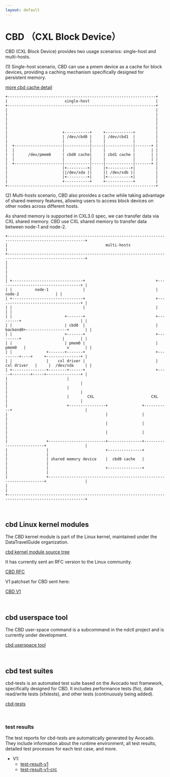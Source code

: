 ```yaml
---
layout: default
---
```


# CBD （CXL Block Device）

CBD (CXL Block Device) provides two usage scenarios: single-host and multi-hosts.

(1) Single-host scenario, CBD can use a pmem device as a cache for block devices,
providing a caching mechanism specifically designed for persistent memory.

[more cbd cache detail](cbd_cache.md)
```
+-----------------------------------------------------------------+
|                         single-host                             |
+-----------------------------------------------------------------+
|                                                                 |
|                                                                 |
|                                                                 |
|                                                                 |
|                                                                 |
|                        +-----------+     +------------+         |
|                        | /dev/cbd0 |     | /dev/cbd1  |         |
|                        |           |     |            |         |
|  +---------------------|-----------|-----|------------|-------+ |
|  |                     |           |     |            |       | |
|  |      /dev/pmem0     | cbd0 cache|     | cbd1 cache |       | |
|  |                     |           |     |            |       | |
|  +---------------------|-----------|-----|------------|-------+ |
|                        |+---------+|     |+----------+|         |
|                        ||/dev/sda ||     || /dev/sdb ||         |
|                        |+---------+|     |+----------+|         |
|                        +-----------+     +------------+         |
+-----------------------------------------------------------------+
```

(2) Multi-hosts scenario, CBD also provides a cache while taking advantage of
shared memory features, allowing users to access block devices on other nodes across
different hosts.

As shared memory is supported in CXL3.0 spec, we can transfer data via CXL shared memory.
CBD use CXL shared memory to transfer data between node-1 and node-2.
```
+--------------------------------------------------------------------------------------------------------+
|                                           multi-hosts                                                  |
+--------------------------------------------------------------------------------------------------------+
|                                                                                                        |
|                                                                                                        |
| +-------------------------------+                               +------------------------------------+ |
| |          node-1               |                               |              node-2                | |
| +-------------------------------+                               +------------------------------------+ |
| |                               |                               |                                    | |
| |                       +-------+                               +---------+                          | |
| |                       | cbd0  |                               | backend0+------------------+       | |
| |                       +-------+                               +---------+                  |       | |
| |                       | pmem0 |                               | pmem0   |                  v       | |
| |               +-------+-------+                               +---------+----+     +---------------+ |
| |               |    cxl driver |                               | cxl driver   |     |  /dev/sda     | |
| +---------------+--------+------+                               +-----+--------+-----+---------------+ |
|                          |                                            |                                |
|                          |                                            |                                |
|                          |        CXL                         CXL     |                                |
|                          +----------------+               +-----------+                                |
|                                           |               |                                            |
|                                           |               |                                            |
|                                           |               |                                            |
|                 +-------------------------+---------------+--------------------------+                 |
|                 |                         +---------------+                          |                 |
|                 | shared memory device    |  cbd0 cache   |                          |                 |
|                 |                         +---------------+                          |                 |
|                 +--------------------------------------------------------------------+                 |
|                                                                                                        |
+--------------------------------------------------------------------------------------------------------+
```

<br>

## cbd Linux kernel modules

The CBD kernel module is part of the Linux kernel, maintained under the DataTravelGuide organization.

[cbd kernel module source tree](https://github.com/DataTravelGuide/linux)

It has currently sent an RFC version to the Linux community.

[CBD RFC](https://lore.kernel.org/lkml/20240422071606.52637-1-dongsheng.yang@easystack.cn/)

V1 patchset for CBD sent here:

[CBD V1](https://lore.kernel.org/all/20240709130343.858363-1-dongsheng.yang@linux.dev/)

<br>

## cbd userspace tool

The CBD user-space command is a subcommand in the ndctl project and is currently under development.

[cbd userspace tool](https://github.com/DataTravelGuide/ndctl)

<br>

## cbd test suites

cbd-tests is an automated test suite based on the Avocado test framework, specifically designed for CBD. 
It includes performance tests (fio), data read/write tests (xfstests), and other tests (continuously being added).

[cbd-tests](https://github.com/DataTravelGuide/cbd-tests)

<br>

### test results

The test reports for cbd-tests are automatically generated by Avocado.
They include information about the runtime environment, all test results, detailed test processes for each test case, and more.

- V1:
  - [test-result-v1](./test-results/test_result_v1/results.html)
  - [test-result-v1-crc](./test-results/test_result_v1_crc/results.html)

<br><br><br>


